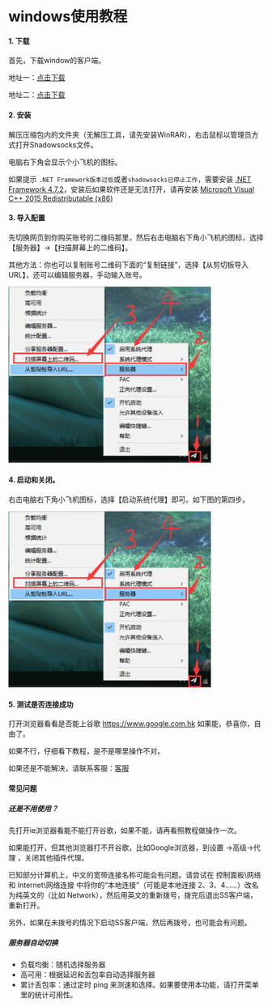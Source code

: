 # windows使用教程


#### 1. 下载

首先，下载window的客户端。

地址一：<a href="https://share.weiyun.com/5pquTRE" target="_blank">点击下载</a> 

地址二：<a href="https://www.lanzous.com/i3uj8di" target="_blank">点击下载</a>

#### 2. 安装

解压压缩包内的文件夹（无解压工具，请先安装WinRAR），右击鼠标以管理员方式打开Shadowsocks文件。

电脑右下角会显示个小飞机的图标。


<p class="tip">如果提示 <code>.NET Framework版本过低</code>或者<code>shadowsocks已停止工作</code>，需要安装 <a href="https://dotnet.microsoft.com/download/dotnet-framework/net472" target="_blank">.NET Framework 4.7.2</a>，安装后如果软件还是无法打开，请再安装 <a href="https://www.microsoft.com/en-us/download/details.aspx?id=53840" target="_blank">Microsoft Visual C++ 2015 Redistributable (x86)</a></p>



#### 3. 导入配置 

先切换网页到你购买账号的二维码那里，然后右击电脑右下角小飞机的图标，选择【服务器】->【扫描屏幕上的二维码】。

其他方法：你也可以复制账号二维码下面的“复制链接”，选择【从剪切板导入URL】，还可以编辑服务器，手动输入账号。

<img src="../images/win_1.jpg" style="width: 400px" alt="kuaida.app" />


#### 4. 启动和关闭。

右击电脑右下角小飞机图标，选择【启动系统代理】即可。如下图的第四步。

<img src="../images/win_1.jpg" style="width: 400px" alt="kuaida.app" />


#### 5. 测试是否连接成功

打开浏览器看看是否能上谷歌 https://www.google.com.hk 如果能，恭喜你，自由了。

如果不行，仔细看下教程，是不是哪里操作不对。

如果还是不能解决，请联系客服：[客服](/?id=联系客服)


#### 常见问题

##### 还是不用使用？

先打开ie浏览器看能不能打开谷歌，如果不能，请再看照教程做操作一次。

如果能打开，但其他浏览器打不开谷歌，比如Google浏览器，到设置 ->高级->代理 ，关闭其他插件代理。

已知部分计算机上，中文的宽带连接名称可能会有问题。请尝试在 控制面板\网络和 Internet\网络连接 中将你的“本地连接”（可能是本地连接 2、3、4……）改名为纯英文的（比如 Network），然后用英文的重新拨号，拨完后退出SS客户端，重新打开。

另外，如果在未拨号的情况下启动SS客户端，然后再拨号，也可能会有问题。


##### 服务器自动切换
* 负载均衡：随机选择服务器
* 高可用：根据延迟和丢包率自动选择服务器
* 累计丢包率：通过定时 ping 来测速和选择。如果要使用本功能，请打开菜单里的统计可用性。









